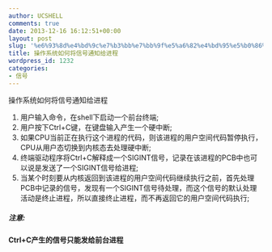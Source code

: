 ```yaml
---
author: UCSHELL
comments: true
date: 2013-12-16 16:12:51+00:00
layout: post
slug: '%e6%93%8d%e4%bd%9c%e7%b3%bb%e7%bb%9f%e5%a6%82%e4%bd%95%e5%b0%86%e4%bf%a1%e5%8f%b7%e9%80%9a%e7%9f%a5%e7%bb%99%e8%bf%9b%e7%a8%8b'
title: 操作系统如何将信号通知给进程
wordpress_id: 1232
categories:
- 信号
---
```


操作系统如何将信号通知给进程

1. 用户输入命令，在shell下启动一个前台终端;
2. 用户按下Ctrl+C键，在键盘输入产生一个硬中断;
3. 如果CPU当前正在执行这个进程的代码，则该进程的用户空间代码暂停执行，CPU从用户态切换到内核态去处理硬中断;
4. 终端驱动程序将Ctrl+C解释成一个SIGINT信号，记录在该进程的PCB中也可以说是发送了一个SIGINT信号给进程;
5. 当某个时刻要从内核返回到该进程的用户空间代码继续执行之前，首先处理PCB中记录的信号，发现有一个SIGINT信号待处理，而这个信号的默认处理活动是终止进程，所以直接终止进程，而不再返回它的用户空间代码执行;

##### 注意:
**Ctrl+C产生的信号只能发给前台进程**

